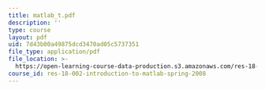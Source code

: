 ```yaml
---
title: matlab_t.pdf
description: ''
type: course
layout: pdf
uid: 7d43b00a49875dcd3470ad05c5737351
file_type: application/pdf
file_location: >-
  https://open-learning-course-data-production.s3.amazonaws.com/res-18-002-introduction-to-matlab-spring-2008/7d43b00a49875dcd3470ad05c5737351_matlab_t.pdf
course_id: res-18-002-introduction-to-matlab-spring-2008
---
```

